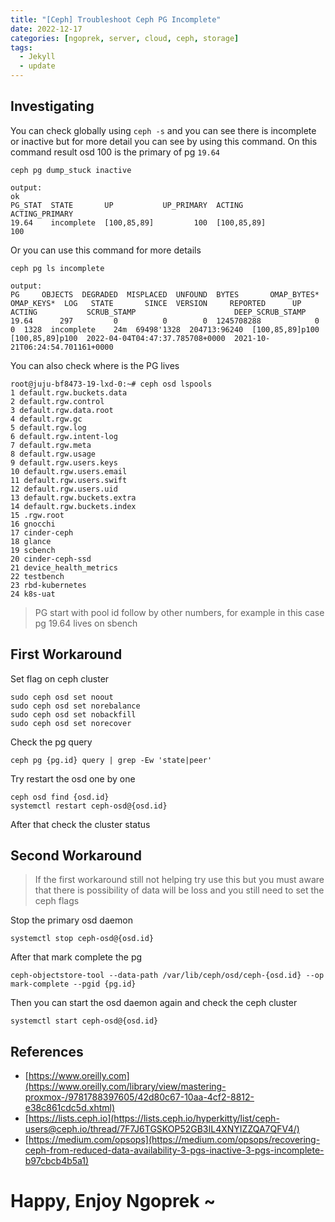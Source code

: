 ```yaml
---
title: "[Ceph] Troubleshoot Ceph PG Incomplete"
date: 2022-12-17
categories: [ngoprek, server, cloud, ceph, storage]
tags:
  - Jekyll
  - update
---
```

## Investigating

You can check globally using `ceph -s` and you can see there is incomplete or inactive but for more detail you can see by using this command. On this command result osd 100 is the primary of pg `19.64`
```
ceph pg dump_stuck inactive

output:
ok
PG_STAT  STATE       UP           UP_PRIMARY  ACTING       ACTING_PRIMARY
19.64    incomplete  [100,85,89]         100  [100,85,89]             100
```

Or you can use this command for more details
```
ceph pg ls incomplete

output:
PG     OBJECTS  DEGRADED  MISPLACED  UNFOUND  BYTES       OMAP_BYTES*  OMAP_KEYS*  LOG   STATE       SINCE  VERSION     REPORTED      UP               ACTING           SCRUB_STAMP                      DEEP_SCRUB_STAMP
19.64      297         0          0        0  1245708288            0           0  1328  incomplete    24m  69498'1328  204713:96240  [100,85,89]p100  [100,85,89]p100  2022-04-04T04:47:37.785708+0000  2021-10-21T06:24:54.701161+0000
```

You can also check where is the PG lives
```
root@juju-bf8473-19-lxd-0:~# ceph osd lspools
1 default.rgw.buckets.data
2 default.rgw.control
3 default.rgw.data.root
4 default.rgw.gc
5 default.rgw.log
6 default.rgw.intent-log
7 default.rgw.meta
8 default.rgw.usage
9 default.rgw.users.keys
10 default.rgw.users.email
11 default.rgw.users.swift
12 default.rgw.users.uid
13 default.rgw.buckets.extra
14 default.rgw.buckets.index
15 .rgw.root
16 gnocchi
17 cinder-ceph
18 glance
19 scbench
20 cinder-ceph-ssd
21 device_health_metrics
22 testbench
23 rbd-kubernetes
24 k8s-uat
```
>PG start with pool id follow by other numbers, for example in this case pg 19.64 lives on sbench

## First Workaround
Set flag on ceph cluster
```
sudo ceph osd set noout
sudo ceph osd set norebalance
sudo ceph osd set nobackfill
sudo ceph osd set norecover
```

Check the pg query
```
ceph pg {pg.id} query | grep -Ew 'state|peer'
```

Try restart the osd one by one
```
ceph osd find {osd.id}
systemctl restart ceph-osd@{osd.id}
```

After that check the cluster status

## Second Workaround
>If the first workaround still not helping try use this but you must aware that there is possibility of data will be loss and you still need to set the ceph flags

Stop the primary osd daemon
```
systemctl stop ceph-osd@{osd.id}
```

After that mark complete the pg
```
ceph-objectstore-tool --data-path /var/lib/ceph/osd/ceph-{osd.id} --op mark-complete --pgid {pg.id}
```

Then you can start the osd daemon again and check the ceph cluster
```
systemctl start ceph-osd@{osd.id}
```

## References
- [https://www.oreilly.com](https://www.oreilly.com/library/view/mastering-proxmox-/9781788397605/42d80c67-10aa-4cf2-8812-e38c861cdc5d.xhtml)
- [https://lists.ceph.io](https://lists.ceph.io/hyperkitty/list/ceph-users@ceph.io/thread/7F7J6TGSKOP52GB3IL4XNYIZZQA7QFV4/)
- [https://medium.com/opsops](https://medium.com/opsops/recovering-ceph-from-reduced-data-availability-3-pgs-inactive-3-pgs-incomplete-b97cbcb4b5a1)
# Happy,  Enjoy Ngoprek ~
